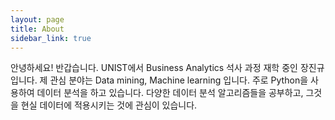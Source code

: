 ```yaml
---
layout: page
title: About
sidebar_link: true
---
```


<p class="message">
  안녕하세요! 반갑습니다. UNIST에서 Business Analytics 석사 과정 재학 중인 장진규입니다.  
  제 관심 분야는 Data mining, Machine learning 입니다. 주로 Python을 사용하여 데이터 분석을 하고 있습니다.  
  다양한 데이터 분석 알고리즘들을 공부하고, 그것을 현실 데이터에 적용시키는 것에 관심이 있습니다.  
</p>
